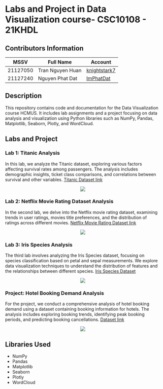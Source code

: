 # Labs and Project in Data Visualization course- CSC10108 - 21KHDL

## Contributors Information

| MSSV     | Full Name        | Account                                           |
| -------- | ---------------- | ------------------------------------------------- |
| 21127050 | Tran Nguyen Huan | [knightstark7](https://github.com/knightstark7)   |
| 21127240 | Nguyen Phat Dat  | [ImPhatDat](https://github.com/ImPhatDat)         |

## Description

This repository contains code and documentation for the Data Visualization course HCMUS. It includes lab assignments and a project focusing on data analysis and visualization using Python libraries such as NumPy, Pandas, Matplotlib, Seaborn, Plotly, and WordCloud.

## Labs and Project

### Lab 1: Titanic Analysis

In this lab, we analyze the Titanic dataset, exploring various factors affecting survival rates among passengers. The analysis includes demographic insights, ticket class comparisons, and correlations between survival and other variables. [Titanic Dataset link](https://www.kaggle.com/competitions/titanic/data)

<p align="center">
  <img src="https://github.com/knightstark7/Labs-Project-Data-Visualization/blob/main/Images/titanic.jpg" >
</p>

### Lab 2: Netflix Movie Rating Dataset Analysis

In the second lab, we delve into the Netflix movie rating dataset, examining trends in user ratings, movies title preferences, and the distribution of ratings across different movies. [Netflix Movie Rating Dataset link](https://www.kaggle.com/datasets/rishitjavia/netflix-movie-rating-dataset)

<p align="center">
  <img src="https://github.com/knightstark7/Labs-Project-Data-Visualization/blob/main/Images/netflix.png" >
</p>

### Lab 3: Iris Species Analysis

The third lab involves analyzing the Iris Species dataset, focusing on species classification based on petal and sepal measurements. We explore data visualization techniques to understand the distribution of features and the relationships between different species. [Iris Species Dataset](https://www.kaggle.com/datasets/uciml/iris)

<p align="center">
  <img src="https://github.com/knightstark7/Labs-Project-Data-Visualization/blob/main/Images/iris.png" >
</p>

### Project: Hotel Booking Demand Analysis

For the project, we conduct a comprehensive analysis of hotel booking demand using a dataset containing booking information for hotels. The analysis includes exploring booking trends, identifying peak booking periods, and predicting booking cancellations. [Dataset link](https://www.kaggle.com/datasets/jessemostipak/hotel-booking-demand)

<p align="center">
  <img src="https://github.com/knightstark7/Labs-Project-Data-Visualization/blob/main/Images/hotel_booking.jpg" >
</p>

## Libraries Used

- NumPy
- Pandas
- Matplotlib
- Seaborn
- Plotly
- WordCloud
